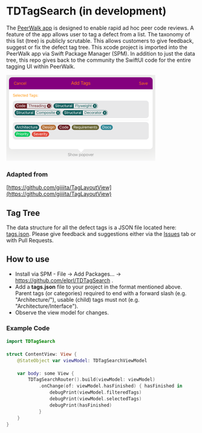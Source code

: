 # TDTagSearch (in development)

The [PeerWalk app](https://www.tapdigital.com/peerwalk.html) is designed to enable rapid ad hoc peer code reviews. A feature of the app allows user to tag a defect from a list. The taxonomy of this list (tree) is publicly scrutable. This allows customers to give feedback, suggest or fix the defect tag tree. This xcode project is imported into the PeerWalk app via Swift Package Manager (SPM). In addition to just the data tree, this repo gives back to the community the SwiftUI code for the entire tagging UI within PeerWalk.

![screenshot](https://github.com/elprl/TDTagSearch/blob/master/Sources/TDTagSearch/Excludes/screenshot.png)

### Adapted from   
[https://github.com/giiiita/TagLayoutView](https://github.com/giiiita/TagLayoutView)

## Tag Tree
The data structure for all the defect tags is a JSON file located here: [tags.json](https://github.com/elprl/TDTagSearch/blob/master/Sources/TDTagSearch/Resources/tags.json). Please give feedback and suggestions either via the [Issues](https://github.com/elprl/TDTagSearch/issues) tab or with Pull Requests.

## How to use
- Install via SPM - File -> Add Packages... -> https://github.com/elprl/TDTagSearch .
- Add a **tags.json** file to your project in the format mentioned above. Parent tags (or categories) required to end with a forward slash (e.g. "Architecture/"), usable (child) tags must not (e.g. "Architecture/Interface").  
- Observe the view model for changes.

### Example Code
```swift
import TDTagSearch 

struct ContentView: View {
    @StateObject var viewModel: TDTagSearchViewModel
    
    var body: some View {
        TDTagSearchRouter().build(viewModel: viewModel)
            .onChange(of: viewModel.hasFinished) { hasFinished in
                debugPrint(viewModel.filteredTags)
                debugPrint(viewModel.selectedTags)
                debugPrint(hasFinished)
            }
    }
}
```
